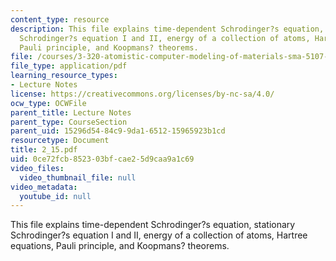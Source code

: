 ```yaml
---
content_type: resource
description: This file explains time-dependent Schrodinger?s equation, stationary
  Schrodinger?s equation I and II, energy of a collection of atoms, Hartree equations,
  Pauli principle, and Koopmans? theorems.
file: /courses/3-320-atomistic-computer-modeling-of-materials-sma-5107-spring-2005/0ce72fcb852303bfcae25d9caa9a1c69_2_15.pdf
file_type: application/pdf
learning_resource_types:
- Lecture Notes
license: https://creativecommons.org/licenses/by-nc-sa/4.0/
ocw_type: OCWFile
parent_title: Lecture Notes
parent_type: CourseSection
parent_uid: 15296d54-84c9-9da1-6512-15965923b1cd
resourcetype: Document
title: 2_15.pdf
uid: 0ce72fcb-8523-03bf-cae2-5d9caa9a1c69
video_files:
  video_thumbnail_file: null
video_metadata:
  youtube_id: null
---
```

This file explains time-dependent Schrodinger?s equation, stationary Schrodinger?s equation I and II, energy of a collection of atoms, Hartree equations, Pauli principle, and Koopmans? theorems.